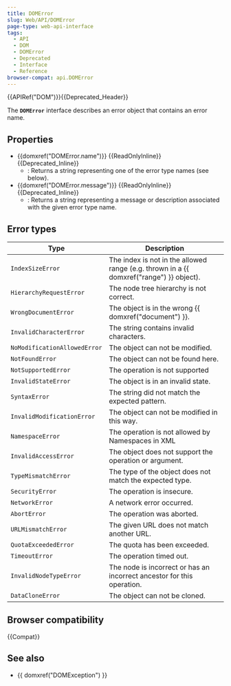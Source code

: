 ```yaml
---
title: DOMError
slug: Web/API/DOMError
page-type: web-api-interface
tags:
  - API
  - DOM
  - DOMError
  - Deprecated
  - Interface
  - Reference
browser-compat: api.DOMError
---
```


{{APIRef("DOM")}}{{Deprecated_Header}}

The **`DOMError`** interface describes an error object that contains an error name.

## Properties

- {{domxref("DOMError.name")}} {{ReadOnlyInline}} {{Deprecated_Inline}}
  - : Returns a string representing one of the error type names (see below).
- {{domxref("DOMError.message")}} {{ReadOnlyInline}} {{Deprecated_Inline}}
  - : Returns a string representing a message or description associated with the given error type name.

## Error types

| Type                         | Description                                                                             |
| ---------------------------- | --------------------------------------------------------------------------------------- |
| `IndexSizeError`             | The index is not in the allowed range (e.g. thrown in a {{ domxref("range") }} object). |
| `HierarchyRequestError`      | The node tree hierarchy is not correct.                                                 |
| `WrongDocumentError`         | The object is in the wrong {{ domxref("document") }}.                                   |
| `InvalidCharacterError`      | The string contains invalid characters.                                                 |
| `NoModificationAllowedError` | The object can not be modified.                                                         |
| `NotFoundError`              | The object can not be found here.                                                       |
| `NotSupportedError`          | The operation is not supported                                                          |
| `InvalidStateError`          | The object is in an invalid state.                                                      |
| `SyntaxError`                | The string did not match the expected pattern.                                          |
| `InvalidModificationError`   | The object can not be modified in this way.                                             |
| `NamespaceError`             | The operation is not allowed by Namespaces in XML                                       |
| `InvalidAccessError`         | The object does not support the operation or argument.                                  |
| `TypeMismatchError`          | The type of the object does not match the expected type.                                |
| `SecurityError`              | The operation is insecure.                                                              |
| `NetworkError`               | A network error occurred.                                                               |
| `AbortError`                 | The operation was aborted.                                                              |
| `URLMismatchError`           | The given URL does not match another URL.                                               |
| `QuotaExceededError`         | The quota has been exceeded.                                                            |
| `TimeoutError`               | The operation timed out.                                                                |
| `InvalidNodeTypeError`       | The node is incorrect or has an incorrect ancestor for this operation.                  |
| `DataCloneError`             | The object can not be cloned.                                                           |

## Browser compatibility

{{Compat}}

## See also

- {{ domxref("DOMException") }}
